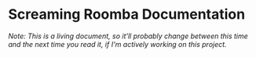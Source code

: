 # Screaming Roomba Documentation

*Note: This is a living document, so it'll probably change between this time and the next time you read it, if I'm actively working on this project.*

